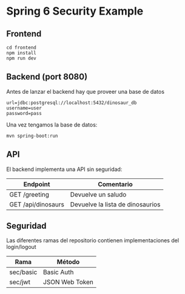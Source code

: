 # Spring 6 Security Example

## Frontend

```
cd frontend
npm install 
npm run dev
```

## Backend (port 8080)

Antes de lanzar el backend hay que proveer una base de datos

```
url=jdbc:postgresql://localhost:5432/dinosaur_db
username=user
password=pass
```

Una vez tengamos la base de datos:

```
mvn spring-boot:run
```

## API

El backend implementa una API sin seguridad:

| Endpoint           | Comentario                       |
|--------------------|----------------------------------|
| GET /greeting      | Devuelve un saludo               |
| GET /api/dinosaurs | Devuelve la lista de dinosaurios |

## Seguridad

Las diferentes ramas del repositorio contienen implementaciones del login/logout

| Rama      | Método         |
|-----------|----------------|
| sec/basic | Basic Auth     |
| sec/jwt   | JSON Web Token |
